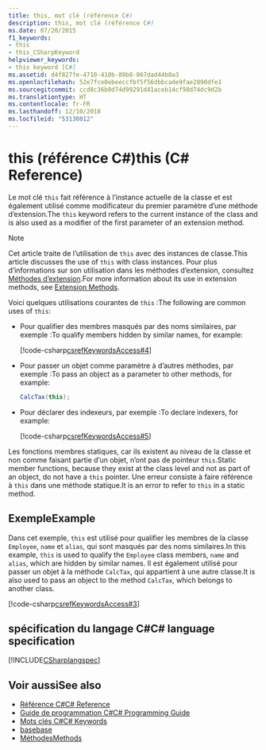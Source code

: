 ```yaml
---
title: this, mot clé (référence C#)
description: this, mot clé (référence C#)
ms.date: 07/20/2015
f1_keywords:
- this
- this_CSharpKeyword
helpviewer_keywords:
- this keyword [C#]
ms.assetid: d4f827fe-4710-410b-89b8-867dad44b8a3
ms.openlocfilehash: 52e7fce0ebeeccfbf5f56dbbcade9fae2890dfe1
ms.sourcegitcommit: ccd8c36b0d74d99291d41aceb14cf98d74dc9d2b
ms.translationtype: HT
ms.contentlocale: fr-FR
ms.lasthandoff: 12/10/2018
ms.locfileid: "53130812"
---
```

# <a name="this-c-reference"></a><span data-ttu-id="e7e0a-103">this (référence C#)</span><span class="sxs-lookup"><span data-stu-id="e7e0a-103">this (C# Reference)</span></span>

<span data-ttu-id="e7e0a-104">Le mot clé `this` fait référence à l’instance actuelle de la classe et est également utilisé comme modificateur du premier paramètre d’une méthode d’extension.</span><span class="sxs-lookup"><span data-stu-id="e7e0a-104">The `this` keyword refers to the current instance of the class and is also used as a modifier of the first parameter of an extension method.</span></span>

> [!NOTE]
> <span data-ttu-id="e7e0a-105">Cet article traite de l’utilisation de `this` avec des instances de classe.</span><span class="sxs-lookup"><span data-stu-id="e7e0a-105">This article discusses the use of `this` with class instances.</span></span> <span data-ttu-id="e7e0a-106">Pour plus d’informations sur son utilisation dans les méthodes d’extension, consultez [Méthodes d’extension](../../../csharp/programming-guide/classes-and-structs/extension-methods.md).</span><span class="sxs-lookup"><span data-stu-id="e7e0a-106">For more information about its use in extension methods, see [Extension Methods](../../../csharp/programming-guide/classes-and-structs/extension-methods.md).</span></span>

<span data-ttu-id="e7e0a-107">Voici quelques utilisations courantes de `this` :</span><span class="sxs-lookup"><span data-stu-id="e7e0a-107">The following are common uses of `this`:</span></span>

- <span data-ttu-id="e7e0a-108">Pour qualifier des membres masqués par des noms similaires, par exemple :</span><span class="sxs-lookup"><span data-stu-id="e7e0a-108">To qualify members hidden by similar names, for example:</span></span>

  [!code-csharp[csrefKeywordsAccess#4](~/samples/snippets/csharp/VS_Snippets_VBCSharp/csrefKeywordsAccess/CS/csrefKeywordsAccess.cs#4)]  

- <span data-ttu-id="e7e0a-109">Pour passer un objet comme paramètre à d’autres méthodes, par exemple :</span><span class="sxs-lookup"><span data-stu-id="e7e0a-109">To pass an object as a parameter to other methods, for example:</span></span>

  ```csharp
  CalcTax(this);
  ```

- <span data-ttu-id="e7e0a-110">Pour déclarer des indexeurs, par exemple :</span><span class="sxs-lookup"><span data-stu-id="e7e0a-110">To declare indexers, for example:</span></span>

  [!code-csharp[csrefKeywordsAccess#5](~/samples/snippets/csharp/VS_Snippets_VBCSharp/csrefKeywordsAccess/CS/csrefKeywordsAccess.cs#5)]

<span data-ttu-id="e7e0a-111">Les fonctions membres statiques, car ils existent au niveau de la classe et non comme faisant partie d’un objet, n’ont pas de pointeur `this`.</span><span class="sxs-lookup"><span data-stu-id="e7e0a-111">Static member functions, because they exist at the class level and not as part of an object, do not have a `this` pointer.</span></span> <span data-ttu-id="e7e0a-112">Une erreur consiste à faire référence à `this` dans une méthode statique.</span><span class="sxs-lookup"><span data-stu-id="e7e0a-112">It is an error to refer to `this` in a static method.</span></span>

## <a name="example"></a><span data-ttu-id="e7e0a-113">Exemple</span><span class="sxs-lookup"><span data-stu-id="e7e0a-113">Example</span></span>

<span data-ttu-id="e7e0a-114">Dans cet exemple, `this` est utilisé pour qualifier les membres de la classe `Employee`, `name` et `alias`, qui sont masqués par des noms similaires.</span><span class="sxs-lookup"><span data-stu-id="e7e0a-114">In this example, `this` is used to qualify the `Employee` class members, `name` and `alias`, which are hidden by similar names.</span></span> <span data-ttu-id="e7e0a-115">Il est également utilisé pour passer un objet à la méthode `CalcTax`, qui appartient à une autre classe.</span><span class="sxs-lookup"><span data-stu-id="e7e0a-115">It is also used to pass an object to the method `CalcTax`, which belongs to another class.</span></span>

[!code-csharp[csrefKeywordsAccess#3](~/samples/snippets/csharp/VS_Snippets_VBCSharp/csrefKeywordsAccess/CS/csrefKeywordsAccess.cs#3)]

## <a name="c-language-specification"></a><span data-ttu-id="e7e0a-116">spécification du langage C#</span><span class="sxs-lookup"><span data-stu-id="e7e0a-116">C# language specification</span></span>

[!INCLUDE[CSharplangspec](~/includes/csharplangspec-md.md)]

## <a name="see-also"></a><span data-ttu-id="e7e0a-117">Voir aussi</span><span class="sxs-lookup"><span data-stu-id="e7e0a-117">See also</span></span>

- [<span data-ttu-id="e7e0a-118">Référence C#</span><span class="sxs-lookup"><span data-stu-id="e7e0a-118">C# Reference</span></span>](../index.md)
- [<span data-ttu-id="e7e0a-119">Guide de programmation C#</span><span class="sxs-lookup"><span data-stu-id="e7e0a-119">C# Programming Guide</span></span>](../../programming-guide/index.md)
- [<span data-ttu-id="e7e0a-120">Mots clés C#</span><span class="sxs-lookup"><span data-stu-id="e7e0a-120">C# Keywords</span></span>](index.md)
- [<span data-ttu-id="e7e0a-121">base</span><span class="sxs-lookup"><span data-stu-id="e7e0a-121">base</span></span>](base.md)
- [<span data-ttu-id="e7e0a-122">Méthodes</span><span class="sxs-lookup"><span data-stu-id="e7e0a-122">Methods</span></span>](../../programming-guide/classes-and-structs/methods.md)
